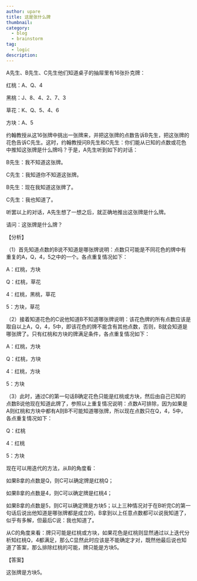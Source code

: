 ```yaml
---
author: upare
title: 这是张什么牌
thumbnail:
category:
  - blog
  - brainstorm
tag:
  - logic
description: 
---
```

A先生、B先生、C先生他们知道桌子的抽屉里有16张扑克牌：

红桃：A、Q、4

黑桃：J、8、4、2、7、3

草花：K、Q、5、4、6

方块：A、5

约翰教授从这16张牌中挑出一张牌来，并把这张牌的点数告诉B先生，把这张牌的花色告诉C先生。这时，约翰教授问B先生和C先生：你们能从已知的点数或花色中推知这张牌是什么牌吗？于是，A先生听到如下的对话：

B先生：我不知道这张牌。

C先生：我知道你不知道这张牌。

B先生：现在我知道这张牌了。

C先生：我也知道了。

听罢以上的对话，A先生想了一想之后，就正确地推出这张牌是什么牌。

请问：这张牌是什么牌？

【分析】

（1）首先知道点数的B说不知道是哪张牌说明：点数只可能是不同花色的牌中有重复的A，Q，4，5之中的一个。各点重复情况如下：

A：红桃，方块

Q：红桃，草花

4：红桃，黑桃，草花

5：方块，草花

（2）接着知道花色的C说他知道B不知道哪张牌说明：该花色牌的所有点数应该是取自以上A，Q，4，5中，即该花色的牌不能含有其他点数，否则，B就会知道是哪张牌了。只有红桃和方块的牌满足条件，各点重复情况如下：

A：红桃，方块

Q：红桃，方块

4：红桃，方块

5：方块

（3）此时，通过C的第一句话B确定花色只能是红桃或方块，然后由自己已知的点数B说他现在知道此牌了，参照以上重复情况说明：点数A可排除，因为如果是A则红桃和方块中都有A则B不可能知道哪张牌，所以现在点数只在Q，4，5中，各点重复情况如下：

Q：红桃

4：红桃

5：方块

现在可以用迭代的方法，从B的角度看：

如果B拿的点数是Q，则C可以确定牌是红桃Q；

如果B拿的点数是4，则C可以确定牌是红桃4；

如果B拿的点数是5，则C可以确定牌是方块5；以上三种情况对于在B听完C的第一句话后说出他知道是哪张牌都是成立的，B拿到以上任意点数都可以说我知道了，似乎有多解，但最后C说：我也知道了。

从C的角度来看：牌只可能是红桃或方块，如果花色是红桃则显然通过以上迭代分析知红桃Q，4都满足，那么C显然此时应该是不能确定才对，既然他最后说也知道了答案，那么排除红桃的可能，牌只能是方块5。

【答案】

这张牌是方块5。